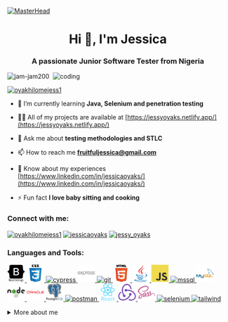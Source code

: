 [![MasterHead](https://developers.giphy.com/branch/master/static/api-512d36c09662682717108a38bbb5c57d.gif)](https://jam-jam200.io)

<h1 align="center">Hi 👋, I'm Jessica</h1>
<h3 align="center">A passionate Junior Software Tester from Nigeria </h3>
<img align="right" alt="coding" width="400" src="https://gifdb.com/images/high/computer-system-coding-j3szfjv9fwb5at9x.gif" >

<p align="left"> <img src="https://komarev.com/ghpvc/?username=jam-jam200&label=Profile%20views&color=0e75b6&style=flat" alt="jam-jam200" /> </p>

<p align="left"> <a href="https://twitter.com/oyakhilomejess1" target="blank"><img src="https://img.shields.io/twitter/follow/oyakhilomejess1?logo=twitter&style=for-the-badge" alt="oyakhilomejess1" /></a> </p>

- 🌱 I’m currently learning **Java, Selenium and penetration testing**

- 👨‍💻 All of my projects are available at [https://jessyoyaks.netlify.app/](https://jessyoyaks.netlify.app/)

- 💬 Ask me about **testing methodologies and STLC**

- 📫 How to reach me **fruitfuljessica@gmail.com**

- 📄 Know about my experiences [https://www.linkedin.com/in/jessicaoyaks/](https://www.linkedin.com/in/jessicaoyaks/)

- ⚡ Fun fact **I love baby sitting and cooking**

<h3 align="left">Connect with me:</h3>
<p align="left">
<a href="https://twitter.com/oyakhilomejess1" target="blank"><img align="center" src="https://raw.githubusercontent.com/rahuldkjain/github-profile-readme-generator/master/src/images/icons/Social/twitter.svg" alt="oyakhilomejess1" height="30" width="40" /></a>
<a href="https://linkedin.com/in/jessicaoyaks" target="blank"><img align="center" src="https://raw.githubusercontent.com/rahuldkjain/github-profile-readme-generator/master/src/images/icons/Social/linked-in-alt.svg" alt="jessicaoyaks" height="30" width="40" /></a>
<a href="https://instagram.com/jessy_oyaks" target="blank"><img align="center" src="https://raw.githubusercontent.com/rahuldkjain/github-profile-readme-generator/master/src/images/icons/Social/instagram.svg" alt="jessy_oyaks" height="30" width="40" /></a>
</p>

<h3 align="left">Languages and Tools:</h3>
<p align="left"> <a href="https://getbootstrap.com" target="_blank" rel="noreferrer"> <img src="https://raw.githubusercontent.com/devicons/devicon/master/icons/bootstrap/bootstrap-plain-wordmark.svg" alt="bootstrap" width="40" height="40"/> </a> <a href="https://www.w3schools.com/css/" target="_blank" rel="noreferrer"> <img src="https://raw.githubusercontent.com/devicons/devicon/master/icons/css3/css3-original-wordmark.svg" alt="css3" width="40" height="40"/> </a> <a href="https://www.cypress.io" target="_blank" rel="noreferrer"> <img src="https://raw.githubusercontent.com/simple-icons/simple-icons/6e46ec1fc23b60c8fd0d2f2ff46db82e16dbd75f/icons/cypress.svg" alt="cypress" width="40" height="40"/> </a> <a href="https://expressjs.com" target="_blank" rel="noreferrer"> <img src="https://raw.githubusercontent.com/devicons/devicon/master/icons/express/express-original-wordmark.svg" alt="express" width="40" height="40"/> </a> <a href="https://git-scm.com/" target="_blank" rel="noreferrer"> <img src="https://www.vectorlogo.zone/logos/git-scm/git-scm-icon.svg" alt="git" width="40" height="40"/> </a> <a href="https://www.w3.org/html/" target="_blank" rel="noreferrer"> <img src="https://raw.githubusercontent.com/devicons/devicon/master/icons/html5/html5-original-wordmark.svg" alt="html5" width="40" height="40"/> </a> <a href="https://www.java.com" target="_blank" rel="noreferrer"> <img src="https://raw.githubusercontent.com/devicons/devicon/master/icons/java/java-original.svg" alt="java" width="40" height="40"/> </a> <a href="https://developer.mozilla.org/en-US/docs/Web/JavaScript" target="_blank" rel="noreferrer"> <img src="https://raw.githubusercontent.com/devicons/devicon/master/icons/javascript/javascript-original.svg" alt="javascript" width="40" height="40"/> </a> <a href="https://www.microsoft.com/en-us/sql-server" target="_blank" rel="noreferrer"> <img src="https://www.svgrepo.com/show/303229/microsoft-sql-server-logo.svg" alt="mssql" width="40" height="40"/> </a> <a href="https://www.mysql.com/" target="_blank" rel="noreferrer"> <img src="https://raw.githubusercontent.com/devicons/devicon/master/icons/mysql/mysql-original-wordmark.svg" alt="mysql" width="40" height="40"/> </a> <a href="https://nodejs.org" target="_blank" rel="noreferrer"> <img src="https://raw.githubusercontent.com/devicons/devicon/master/icons/nodejs/nodejs-original-wordmark.svg" alt="nodejs" width="40" height="40"/> </a> <a href="https://www.oracle.com/" target="_blank" rel="noreferrer"> <img src="https://raw.githubusercontent.com/devicons/devicon/master/icons/oracle/oracle-original.svg" alt="oracle" width="40" height="40"/> </a> <a href="https://www.postgresql.org" target="_blank" rel="noreferrer"> <img src="https://raw.githubusercontent.com/devicons/devicon/master/icons/postgresql/postgresql-original-wordmark.svg" alt="postgresql" width="40" height="40"/> </a> <a href="https://postman.com" target="_blank" rel="noreferrer"> <img src="https://www.vectorlogo.zone/logos/getpostman/getpostman-icon.svg" alt="postman" width="40" height="40"/> </a> <a href="https://reactjs.org/" target="_blank" rel="noreferrer"> <img src="https://raw.githubusercontent.com/devicons/devicon/master/icons/react/react-original-wordmark.svg" alt="react" width="40" height="40"/> </a> <a href="https://redux.js.org" target="_blank" rel="noreferrer"> <img src="https://raw.githubusercontent.com/devicons/devicon/master/icons/redux/redux-original.svg" alt="redux" width="40" height="40"/> </a> <a href="https://sass-lang.com" target="_blank" rel="noreferrer"> <img src="https://raw.githubusercontent.com/devicons/devicon/master/icons/sass/sass-original.svg" alt="sass" width="40" height="40"/> </a> <a href="https://www.selenium.dev" target="_blank" rel="noreferrer"> <img src="https://raw.githubusercontent.com/detain/svg-logos/780f25886640cef088af994181646db2f6b1a3f8/svg/selenium-logo.svg" alt="selenium" width="40" height="40"/> </a> <a href="https://tailwindcss.com/" target="_blank" rel="noreferrer"> <img src="https://www.vectorlogo.zone/logos/tailwindcss/tailwindcss-icon.svg" alt="tailwind" width="40" height="40"/> </a> </p>



<details>
<summary>More about me</summary>
<br >

#### My GitHub Stats

<p><img align="center" src="https://github-readme-streak-stats.herokuapp.com/?user=jam-jam200&&&theme=tokyonight" alt="jam-jam200"/></p>


<!--START_SECTION:waka-->

```txt
From: 15 November 2022 - To: 10 January 2024

Total Time: 136 hrs 51 mins

JavaScript       49 hrs 1 min    >>>>>>>>>----------------   35.82 %
Java             36 hrs 29 mins  >>>>>>>------------------   26.67 %
CSS              20 hrs 8 mins   >>>>---------------------   14.71 %
SCSS             17 hrs 8 mins   >>>----------------------   12.53 %
HTML             9 hrs 39 mins   >>-----------------------   07.06 %
```

<!--END_SECTION:waka-->

<p>&nbsp;<img align="center" src="https://github-readme-stats.vercel.app/api?username=jam-jam200&&&theme=tokyonight&show_icons=true&locale=en" alt="jam-jam200" /></p>



</details>
